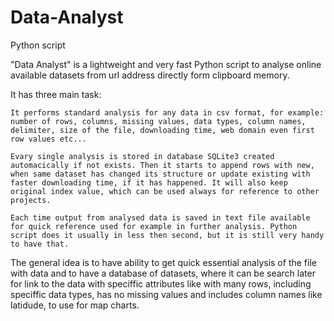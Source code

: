 # Data-Analyst
Python script


"Data Analyst" is a lightweight and very fast Python script to analyse online available datasets from url address directly form clipboard memory.

It has three main task:

    It performs standard analysis for any data in csv format, for example: number of rows, columns, missing values, data types, column names, delimiter, size of the file, downloading time, web domain even first row values etc...

    Evary single analysis is stored in database SQLite3 created automacically if not exists. Then it starts to append rows with new, when same dataset has changed its structure or update existing with faster downloading time, if it has happened. It will also keep original index value, which can be used always for reference to other projects.

    Each time output from analysed data is saved in text file available for quick reference used for example in further analysis. Python script does it usually in less then second, but it is still very handy to have that.

The general idea is to have ability to get quick essential analysis of the file with data and to have a database of datasets, where it can be search later for link to the data with speciffic attributes like with many rows, including speciffic data types, has no missing values and includes column names like latidude, to use for map charts.
